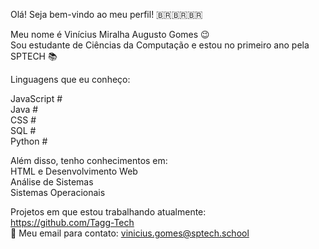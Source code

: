 Olá! Seja bem-vindo ao meu perfil!
🇧🇷🇧🇷🇧🇷

Meu nome é Vinícius Miralha Augusto Gomes 😉  
Sou estudante de Ciências da Computação e estou no primeiro ano pela SPTECH 📚

Linguagens que eu conheço:

JavaScript #  
Java #  
CSS #   
SQL #  
Python #  

Além disso, tenho conhecimentos em:  
HTML e Desenvolvimento Web  
Análise de Sistemas  
Sistemas Operacionais  

Projetos em que estou trabalhando atualmente:  
https://github.com/Tagg-Tech  
📧 Meu email para contato: vinicius.gomes@sptech.school  

